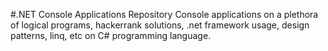 #.NET Console Applications Repository
Console applications on a plethora of logical programs, hackerrank solutions, .net framework usage, design patterns, linq, etc on C# programming language.
